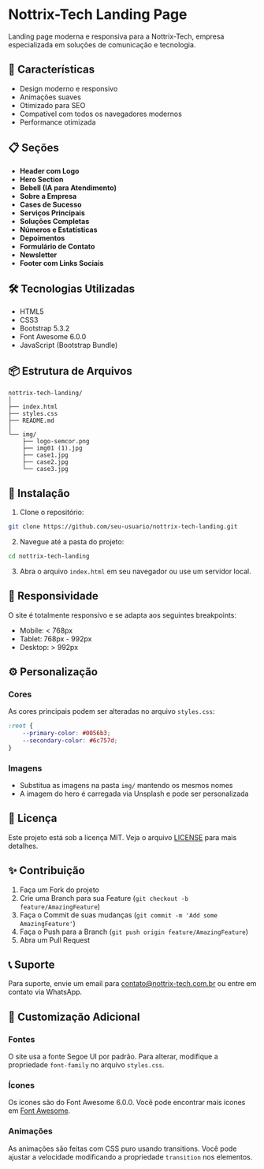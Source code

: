 # Nottrix-Tech Landing Page

Landing page moderna e responsiva para a Nottrix-Tech, empresa especializada em soluções de comunicação e tecnologia.

## 🚀 Características

- Design moderno e responsivo
- Animações suaves
- Otimizado para SEO
- Compatível com todos os navegadores modernos
- Performance otimizada

## 📋 Seções

- **Header com Logo**
- **Hero Section**
- **Bebell (IA para Atendimento)**
- **Sobre a Empresa**
- **Cases de Sucesso**
- **Serviços Principais**
- **Soluções Completas**
- **Números e Estatísticas**
- **Depoimentos**
- **Formulário de Contato**
- **Newsletter**
- **Footer com Links Sociais**

## 🛠️ Tecnologias Utilizadas

- HTML5
- CSS3
- Bootstrap 5.3.2
- Font Awesome 6.0.0
- JavaScript (Bootstrap Bundle)

## 📦 Estrutura de Arquivos

```
nottrix-tech-landing/
│
├── index.html
├── styles.css
├── README.md
│
└── img/
    ├── logo-semcor.png
    ├── img01 (1).jpg
    ├── case1.jpg
    ├── case2.jpg
    └── case3.jpg
```

## 🔧 Instalação

1. Clone o repositório:
```bash
git clone https://github.com/seu-usuario/nottrix-tech-landing.git
```

2. Navegue até a pasta do projeto:
```bash
cd nottrix-tech-landing
```

3. Abra o arquivo `index.html` em seu navegador ou use um servidor local.

## 📱 Responsividade

O site é totalmente responsivo e se adapta aos seguintes breakpoints:
- Mobile: < 768px
- Tablet: 768px - 992px
- Desktop: > 992px

## ⚙️ Personalização

### Cores
As cores principais podem ser alteradas no arquivo `styles.css`:
```css
:root {
    --primary-color: #0056b3;
    --secondary-color: #6c757d;
}
```

### Imagens
- Substitua as imagens na pasta `img/` mantendo os mesmos nomes
- A imagem do hero é carregada via Unsplash e pode ser personalizada

## 📄 Licença

Este projeto está sob a licença MIT. Veja o arquivo [LICENSE](LICENSE) para mais detalhes.

## ✨ Contribuição

1. Faça um Fork do projeto
2. Crie uma Branch para sua Feature (`git checkout -b feature/AmazingFeature`)
3. Faça o Commit de suas mudanças (`git commit -m 'Add some AmazingFeature'`)
4. Faça o Push para a Branch (`git push origin feature/AmazingFeature`)
5. Abra um Pull Request

## 📞 Suporte

Para suporte, envie um email para contato@nottrix-tech.com.br ou entre em contato via WhatsApp.

## 🎨 Customização Adicional

### Fontes
O site usa a fonte Segoe UI por padrão. Para alterar, modifique a propriedade `font-family` no arquivo `styles.css`.

### Ícones
Os ícones são do Font Awesome 6.0.0. Você pode encontrar mais ícones em [Font Awesome](https://fontawesome.com/icons).

### Animações
As animações são feitas com CSS puro usando transitions. Você pode ajustar a velocidade modificando a propriedade `transition` nos elementos. 